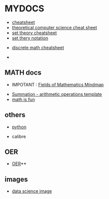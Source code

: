 # MYDOCS
* [cheatsheet](cheatsheet)
* [theoretical computer science cheat sheet](https://www.tug.org/texshowcase/cheat.pdf)
* [set theory cheatsheet](https://3.bp.blogspot.com/-Y8-5C4B-9qs/W_VMSJfFhrI/AAAAAAAACyE/onfwtg7zj74u03PTw36Pj_vWY6UkvH9DACLcBGAs/s1600/Set-Theory-min.png)
* [set thery notation](https://www.mathsisfun.com/sets/symbols.html)
- [discrete math cheatsheet](https://cs.slu.edu/~chambers/spring10/135/cheatsheet.pdf)
* 

## MATH docs
* IMPOTANT : [Fields of Mathematics Mindmap](http://www.gogeometry.com/education/mathematics_fields_mind_map.html)
- [Summation - arithmetic operations template](https://en.wikipedia.org/wiki/Summation)
- [math is fun](math-is-fun)

## others
* [python](python-docs)
- calibre

## OER
- [OER](OER)**

## images
- [data science image](https://scontent.fsgn5-6.fna.fbcdn.net/v/t1.0-9/149652123_1870991349722919_994929729128261991_o.jpg?_nc_cat=109&ccb=3&_nc_sid=730e14&_nc_ohc=CiJJrL7ThdwAX_sHJZC&_nc_ht=scontent.fsgn5-6.fna&oh=9bd0aa7b969bef652c8d1e2247a2a7e2&oe=604E2723)
